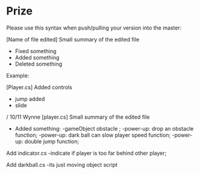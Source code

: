 # Prize

Please use this syntax when push/pulling your version into the master:

[Name of file edited] Small summary of the edited file
- Fixed something
- Added something
- Deleted something

Example:

[Player.cs] Added controls
- jump added
- slide

/ 10/11 Wynne
[player.cs] Small summary of the edited file
- Added something:
-gameObject obstacle ;
-power-up: drop an obstacle function;
-power-up: dark ball can slow player speed function;
-power-up: double jump function;


Add indicator.cs
-indicate if player is too far behind other player;

Add darkball.cs
-its just moving object script
